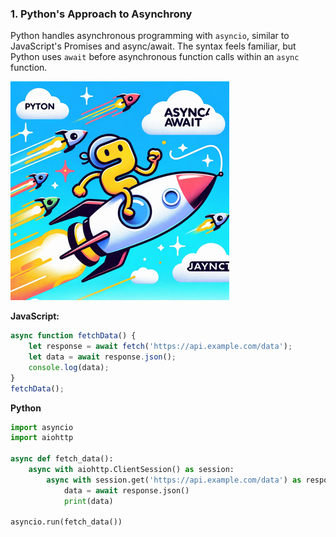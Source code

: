 
### 1. Python's Approach to Asynchrony
Python handles asynchronous programming with `asyncio`, similar to JavaScript's Promises and async/await. The syntax feels familiar, but Python uses `await` before asynchronous function calls within an `async` function.

![Python's Approach to Asynchrony](./1.png)

**JavaScript:**
```javascript
async function fetchData() {
    let response = await fetch('https://api.example.com/data');
    let data = await response.json();
    console.log(data);
}
fetchData();
```

**Python**
```python
import asyncio
import aiohttp

async def fetch_data():
    async with aiohttp.ClientSession() as session:
        async with session.get('https://api.example.com/data') as response:
            data = await response.json()
            print(data)

asyncio.run(fetch_data())
```
